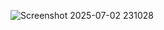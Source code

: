 ![Screenshot 2025-07-02 231028](https://github.com/user-attachments/assets/86cb049a-f789-4a1d-ad6d-31d2e55c7632)
